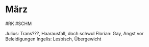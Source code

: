 # März
#RK #SCHM 


Julius: Trans???, Haarausfall, doch schwul
Florian: Gay, Angst vor Beleidigungen
Ingelis: Lesbisch, Übergewicht